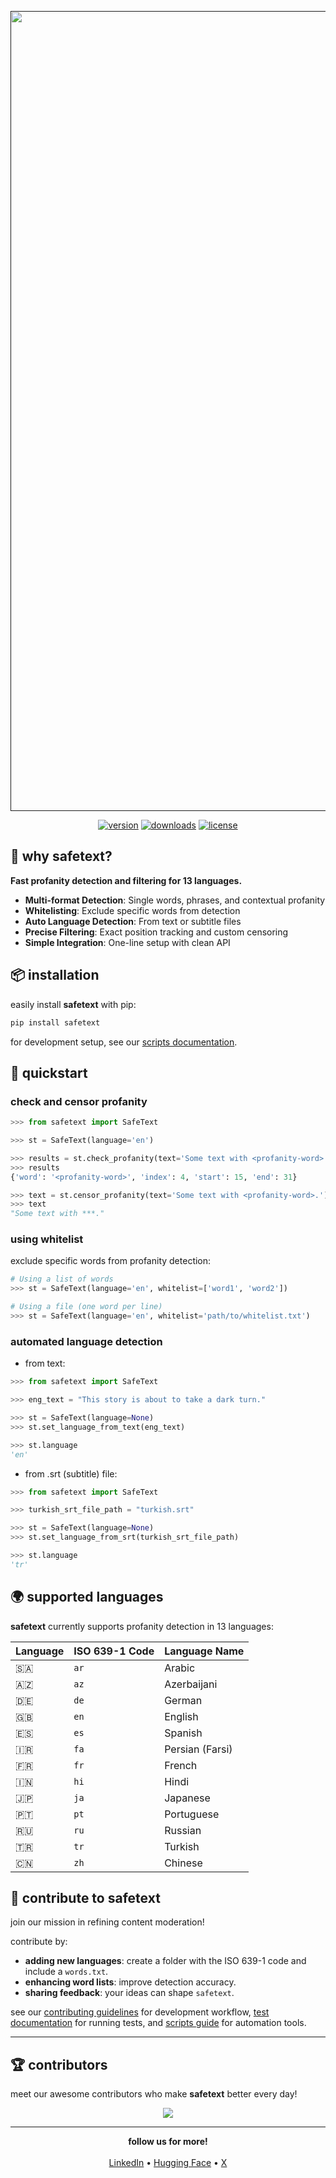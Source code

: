 <div align="center">
  <p>
    <a align="center" href="" target="_blank">
      <img
        width="1280"
        src="https://github.com/viddexa/safetext/assets/44926076/9af66dde-3a93-4c5b-b802-cb31dffcb2e5"
      >
    </a>
  </p>

[![version](https://badge.fury.io/py/safetext.svg)](https://badge.fury.io/py/safetext)
[![downloads](https://pepy.tech/badge/safetext)](https://pepy.tech/project/safetext)
[![license](https://img.shields.io/pypi/l/safetext)](LICENSE)

</div>

## 🤔 why safetext?

**Fast profanity detection and filtering for 13 languages.**

- **Multi-format Detection**: Single words, phrases, and contextual profanity
- **Whitelisting**: Exclude specific words from detection
- **Auto Language Detection**: From text or subtitle files
- **Precise Filtering**: Exact position tracking and custom censoring
- **Simple Integration**: One-line setup with clean API

## 📦 installation

easily install **safetext** with pip:

```bash
pip install safetext
```

for development setup, see our [scripts documentation](scripts/README.md).

## 🎯 quickstart

### check and censor profanity

```python
>>> from safetext import SafeText

>>> st = SafeText(language='en')

>>> results = st.check_profanity(text='Some text with <profanity-word>.')
>>> results
{'word': '<profanity-word>', 'index': 4, 'start': 15, 'end': 31}

>>> text = st.censor_profanity(text='Some text with <profanity-word>.')
>>> text
"Some text with ***."
```

### using whitelist

exclude specific words from profanity detection:

```python
# Using a list of words
>>> st = SafeText(language='en', whitelist=['word1', 'word2'])

# Using a file (one word per line)
>>> st = SafeText(language='en', whitelist='path/to/whitelist.txt')
```

### automated language detection

- from text:

```python
>>> from safetext import SafeText

>>> eng_text = "This story is about to take a dark turn."

>>> st = SafeText(language=None)
>>> st.set_language_from_text(eng_text)

>>> st.language
'en'
```

- from .srt (subtitle) file:

```python
>>> from safetext import SafeText

>>> turkish_srt_file_path = "turkish.srt"

>>> st = SafeText(language=None)
>>> st.set_language_from_srt(turkish_srt_file_path)

>>> st.language
'tr'
```

## 🌍 supported languages

**safetext** currently supports profanity detection in 13 languages:

| Language | ISO 639-1 Code | Language Name |
|----------|----------------|---------------|
| 🇸🇦 | `ar` | Arabic |
| 🇦🇿 | `az` | Azerbaijani |
| 🇩🇪 | `de` | German |
| 🇬🇧 | `en` | English |
| 🇪🇸 | `es` | Spanish |
| 🇮🇷 | `fa` | Persian (Farsi) |
| 🇫🇷 | `fr` | French |
| 🇮🇳 | `hi` | Hindi |
| 🇯🇵 | `ja` | Japanese |
| 🇵🇹 | `pt` | Portuguese |
| 🇷🇺 | `ru` | Russian |
| 🇹🇷 | `tr` | Turkish |
| 🇨🇳 | `zh` | Chinese |

## 🤝 contribute to safetext

join our mission in refining content moderation!

contribute by:

- **adding new languages**: create a folder with the ISO 639-1 code and include a `words.txt`.
- **enhancing word lists**: improve detection accuracy.
- **sharing feedback**: your ideas can shape `safetext`.

see our [contributing guidelines](CONTRIBUTING.md) for development workflow, [test documentation](tests/README.md) for running tests, and [scripts guide](scripts/README.md) for automation tools.

______________________________________________________________________

## 🏆 contributors

meet our awesome contributors who make **safetext** better every day!

<p align="center">
    <a href="https://github.com/viddexa/safetext/graphs/contributors">
      <img src="https://contrib.rocks/image?repo=viddexa/safetext" />
    </a>
</p>

______________________________________________________________________

<div align="center">
  <b>follow us for more!</b>
  <br><br>
  <a href="https://www.linkedin.com/company/viddexa/">LinkedIn</a> • 
  <a href="https://huggingface.co/viddexa">Hugging Face</a> • 
  <a href="https://x.com/viddexa">X</a>
</div>